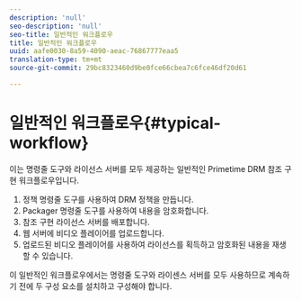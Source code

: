 ```yaml
---
description: 'null'
seo-description: 'null'
seo-title: 일반적인 워크플로우
title: 일반적인 워크플로우
uuid: aafe0030-8a59-4090-aeac-76867777eaa5
translation-type: tm+mt
source-git-commit: 29bc8323460d9be0fce66cbea7c6fce46df20d61

---
```



# 일반적인 워크플로우{#typical-workflow}

이는 명령줄 도구와 라이선스 서버를 모두 제공하는 일반적인 Primetime DRM 참조 구현 워크플로우입니다.

1. 정책 명령줄 도구를 사용하여 DRM 정책을 만듭니다.
1. Packager 명령줄 도구를 사용하여 내용을 암호화합니다.
1. 참조 구현 라이선스 서버를 배포합니다.
1. 웹 서버에 비디오 플레이어를 업로드합니다.
1. 업로드된 비디오 플레이어를 사용하여 라이선스를 획득하고 암호화된 내용을 재생할 수 있습니다.

이 일반적인 워크플로우에서는 명령줄 도구와 라이센스 서버를 모두 사용하므로 계속하기 전에 두 구성 요소를 설치하고 구성해야 합니다.
